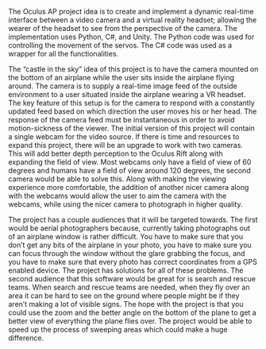 The Oculus AP project idea is to create and implement a dynamic real-time interface between a video camera and a virtual reality headset; allowing the wearer of the headset to see from the perspective of the camera. The implementation uses Python, C#, and Unity. The Python code was used for controlling the movement of the servos. The C# code was used as a wrapper for all the functionalities. 
    
The “castle in the sky” idea of this project is to have the camera mounted on the bottom of an airplane while the user sits inside the airplane flying around. The camera is to supply a real-time image feed of the outside environment to a user situated inside the airplane wearing a VR headset. The key feature of this setup is for the camera to respond with a constantly updated feed based on which direction the user moves his or her head. The response of the camera feed must be instantaneous in order to avoid motion-sickness of the viewer. The initial version of this project will contain a single webcam for the video source. If there is time and resources to expand this project, there will be an upgrade to work with two cameras. This will add better depth perception to the Oculus Rift along with expanding the field of view. Most webcams only have a field of view of 60 degrees and humans have a field of view around 120 degrees, the second camera would be able to solve this. Along with making the viewing experience more comfortable, the addition of another nicer camera along with the webcams would allow the user to aim the camera with the webcams, while using the nicer camera to photograph in higher quality.
 
The project has a couple audiences that it will be targeted towards. The first would be aerial photographers because, currently taking photographs out of an airplane window is rather difficult. You have to make sure that you don’t get any bits of the airplane in your photo, you have to make sure you can focus through the window without the glare grabbing the focus, and you have to make sure that every photo has correct coordinates from a GPS enabled device. The project has solutions for all of these problems. The second audience that this software would be great for is search and rescue teams. When search and rescue teams are needed, when they fly over an area it can be hard to see on the ground where people might be if they aren’t making a lot of visible signs. The hope with the project is that you could use the zoom and the better angle on the bottom of the plane to get a better view of everything the plane flies over. The project would be able to speed up the process of sweeping areas which could make a huge difference.
